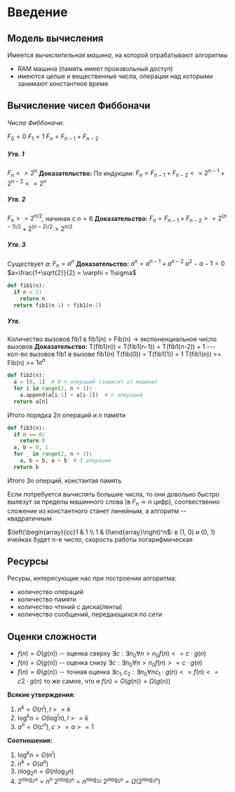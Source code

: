 # Введение

## Модель вычисления

Имеется *вычислительная машина*, на которой отрабатывают алгоритмы

* RAM машина (память имеет произвольный доступ)
* имеются целые и вещественные числа, операции над которыми занимают константное время

## Вычисление чисел Фиббоначи

*Числа Фиббоначи*:

$F_0 = 0$
$F_1 = 1$
$F_n = F_{n-1}+F_{n-2}$

##### Утв. 1
$F_n <= 2^n$
**Доказательство:**
По индукции:
$F_n = F_{n-1}+F_{n-2}<=2^{n-1}+2^{n-2}<=2^n$

##### Утв. 2
$F_n >= 2^{n/2}$, начиная с $n=6$
**Доказательство:**
$F_n = F_{n-1}+F_{n-2} >= 2^{(n-1)/2} + 2^{(n-2)/2} > 2^{n/2}$

##### Утв. 3
Существует $a$: $F_n = a^n$
**Доказательство:**
$a^n = a^{n-1}+a^{n-2}$
$a^2-a-1=0$
$a=\frac{1+\sqrt{2}}{2} = \varphi = 1\sigma$

```python
def fib1(n):
  if n < 2:
    return n
  return fib1(n-1) + fib1(n-2)
```

##### Утв.
Количество вызовов fib1 в fib1(n) $\gt$ Fib(n) $\rightarrow$ экспоненциальное число вызовов
**Доказательство:**
T(fib1(n)) = T(fib1(n-1)) + T(fib1(n-2)) + 1 --- кол-во вызовов fib1 в вызове fib1(n)
T(fib(0)) = T(fib1(1)) = 1
T(fib1(n)) >= Fib(n) >= $1\sigma^n$

```python
def fib2(n):
  a = [0, 1]  # 0-n операций (зависит от машины)
  for i in range(2, n + 1):
    a.append(a[i-1] + a[i-2])  # n операций
  return a[n]
```

Итого порядка $2n$ операций и $n$ памяти

```python
def fib3(n):
  if n == 0:
    return 0
  a, b = 0, 1
  for _ in range(2, n + 1):
    a, b = b, a + b  # 3 операции
  return b
```

Итого $3n$ оперций, константая память

Если потребуется вычислять большие числа, то они довольно быстро вылезут за пределы машинного слова (в $F_n \simeq n$ цифр), соотвественно сложение из константного станет линейным, а алгоритм -- квадратичным

$\left(\begin{array}{cc}1 & 1 \\ 1 & 0\end{array}\right)^n$: в (1, 0) и (0, 1) ячейках будет n-е число, скорость работы логарифмическая

## Ресурсы

Ресуры, интересующие нас при построении алгоритма:
* количество операций
* количество памяти
* количество чтений с диска(ленты)
* количество сообщений, передающихся по сети

## Оценки сложности

* $f(n) = O(g(n))$ -- оценка сверху
  $\exists c: \exists n_0 \forall n > n_0 f(n)<= c \cdot g(n)$
* $f(n) = \Omega(g(n))$ -- оценка снизу
  $\exists c: \exists n_0 \forall n > n_0 f(n) >= c \cdot g(n)$
* $f(n) = \Theta(g(n))$ -- точная оценка
  $\exists c_1, c_2: \exists n_0 \forall n c_1\cdot g(n) <= f(n) <= c2\cdot g(n)$
  то же самое, что и $f(n) = O(g(n)) = \Omega(g(n))$

**Всякие утверждения:**
1. $n^k = O(n^l), l >= k$
2. $\log^kn = O(\log^ln), l>= k$
3. $a^n = O(c^n), c >= a >= 1$

**Соотношения:**
1. $\log^kn = O(n^l)$
2. $n^k = O(a^n)$
3. $n\log_2n = \Theta(n\log_3n)$
4. $2^{n\log_2n} = n^n$
   $2^{n\log_3n} = n^{n \log_32}$
   $2^{n\log_2n} = \Omega(2^{n\log_3n})$
